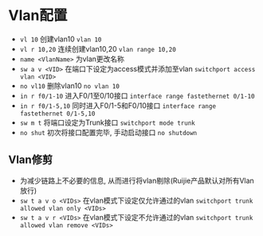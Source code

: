 # Vlan配置
- `vl 10` 创建vlan10 `vlan 10`
- `vl r 10,20` 连续创建vlan10,20 `vlan range 10,20`
- `name <VlanName>` 为vlan更改名称 
- `sw a v <VID>` 在端口下设定为access模式并添加至vlan `switchport access vlan <VID>`
- `no vl10` 删除vlan10 `no vlan 10`
- `in r f0/1-10` 进入F0/1至0/10接口 `interface range fastethernet 0/1-10`
- `in r f0/1-5,10` 同时进入F0/1-5和F0/10接口 `interface range fastethernet 0/1-5,10`
- `sw m t` 将端口设定为Trunk接口 `switchport mode trunk`
- `no shut` 初次将接口配置完毕, 手动启动接口 `no shutdown`

## Vlan修剪
- 为减少链路上不必要的信息, 从而进行将vlan剔除(Ruijie产品默认对所有Vlan放行)
- `sw t a v o <VIDs>` 在vlan模式下设定仅允许通过的vlan `switchport trunk allowed vlan only <VIDs>`
- `sw t a v r <VIDs>` 在vlan模式下设定不允许通过的vlan `switchport trunk allowed vlan remove <VIDs>`
